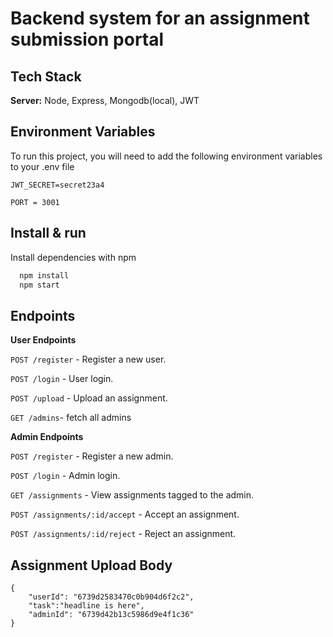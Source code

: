 
# Backend system for an assignment submission portal




## Tech Stack


**Server:** Node, Express, Mongodb(local), JWT


## Environment Variables

To run this project, you will need to add the following environment variables to your .env file

`JWT_SECRET=secret23a4`

`PORT = 3001`


## Install & run

Install dependencies with npm

```bash
  npm install
  npm start
```
    
## Endpoints


**User Endpoints**

`POST /register` - Register a new user.

`POST /login` - User login.

`POST /upload` - Upload an assignment.

`GET /admins`- fetch all admins

**Admin Endpoints**

`POST /register` - Register a new admin.

`POST /login` - Admin login.

`GET /assignments` - View assignments tagged to the admin.

`POST /assignments/:id/accept` - Accept an assignment.

`POST /assignments/:id/reject` - Reject an assignment.
## Assignment Upload Body

```
{
    "userId": "6739d2583470c0b904d6f2c2",
    "task":"headline is here",
    "adminId": "6739d42b13c5986d9e4f1c36"
}
```
